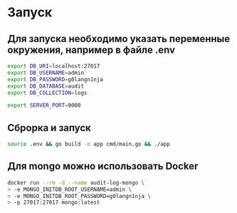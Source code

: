 # Запуск

## Для запуска необходимо указать переменные окружения, например в файле .env

```Bash
export DB_URI=localhost:27017
export DB_USERNAME=admin
export DB_PASSWORD=g0langn1nja
export DB_DATABASE=audit
export DB_COLLECTION=logs

export SERVER_PORT=9000
```

## Сброрка и запуск

```Bash
source .env && go build -o app cmd/main.go && ./app
```

## Для mongo можно использовать Docker

```Bash
docker run --rm -d --name audit-log-mongo \
> -e MONGO_INITDB_ROOT_USERNAME=admin \
> -e MONGO_INITDB_ROOT_PASSWORD=g0langn1nja \
> -p 27017:27017 mongo:latest
```